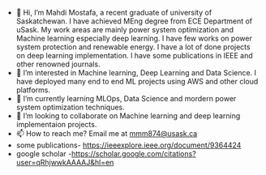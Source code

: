 - 👋 Hi, I’m Mahdi Mostafa, a recent graduate of university of Saskatchewan. I have achieved MEng degree from ECE Department of uSask. My work areas are mainly power system optimization and Machine learning especially deep learning. I have few works on power system protection and renewable energy. I have a lot of done projects on deep learning implementation. I have some publications in IEEE and other renowned journals.  
- 👀 I’m interested in Machine learning, Deep Learning and Data Science. I have deployed many end to end ML projects using AWS and other cloud platforms.  
- 🌱 I’m currently learning MLOps, Data Science and mordern power system optimization techniques. 
- 💞️ I’m looking to collaborate on Machine learning and deep learning implementaion projects. 
- 📫 How to reach me? Email me at mmm874@usask.ca 
- some publications- https://ieeexplore.ieee.org/document/9364424
- google scholar -https://scholar.google.com/citations?user=qRhjwwkAAAAJ&hl=en

<!---
mahdi-usask/mahdi-usask is a ✨ special ✨ repository because its `README.md` (this file) appears on your GitHub profile.
You can click the Preview link to take a look at your changes.
--->
